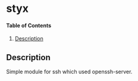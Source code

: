 # styx

#### Table of Contents

1. [Description](#description)

## Description

Simple module for ssh which used openssh-server.
